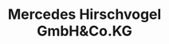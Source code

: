 ---
title: "Mercedes Hirschvogel GmbH&Co.KG"
url: /cham/mercedes-hirschvogel-gmbhundco-kg/
shop: Autohaus
---